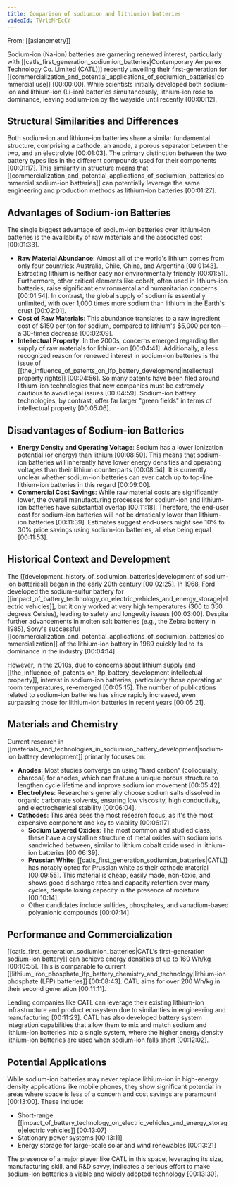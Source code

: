 ```yaml
---
title: Comparison of sodiumion and lithiumion batteries
videoId: TVrlbMrEcCY
---
```


From: [[asianometry]] <br/> 

Sodium-ion (Na-ion) batteries are garnering renewed interest, particularly with [[catls_first_generation_sodiumion_batteries|Contemporary Amperex Technology Co. Limited (CATL)]] recently unveiling their first-generation for [[commercialization_and_potential_applications_of_sodiumion_batteries|commercial use]] <a class="yt-timestamp" data-t="00:00:00">[00:00:00]</a>. While scientists initially developed both sodium-ion and lithium-ion (Li-ion) batteries simultaneously, lithium-ion rose to dominance, leaving sodium-ion by the wayside until recently <a class="yt-timestamp" data-t="00:00:12">[00:00:12]</a>.

## Structural Similarities and Differences

Both sodium-ion and lithium-ion batteries share a similar fundamental structure, comprising a cathode, an anode, a porous separator between the two, and an electrolyte <a class="yt-timestamp" data-t="00:01:03">[00:01:03]</a>. The primary distinction between the two battery types lies in the different compounds used for their components <a class="yt-timestamp" data-t="00:01:17">[00:01:17]</a>. This similarity in structure means that [[commercialization_and_potential_applications_of_sodiumion_batteries|commercial sodium-ion batteries]] can potentially leverage the same engineering and production methods as lithium-ion batteries <a class="yt-timestamp" data-t="00:01:27">[00:01:27]</a>.

## Advantages of Sodium-ion Batteries

The single biggest advantage of sodium-ion batteries over lithium-ion batteries is the availability of raw materials and the associated cost <a class="yt-timestamp" data-t="00:01:33">[00:01:33]</a>.
*   **Raw Material Abundance**: Almost all of the world's lithium comes from only four countries: Australia, Chile, China, and Argentina <a class="yt-timestamp" data-t="00:01:43">[00:01:43]</a>. Extracting lithium is neither easy nor environmentally friendly <a class="yt-timestamp" data-t="00:01:51">[00:01:51]</a>. Furthermore, other critical elements like cobalt, often used in lithium-ion batteries, raise significant environmental and humanitarian concerns <a class="yt-timestamp" data-t="00:01:54">[00:01:54]</a>. In contrast, the global supply of sodium is essentially unlimited, with over 1,000 times more sodium than lithium in the Earth's crust <a class="yt-timestamp" data-t="00:02:01">[00:02:01]</a>.
*   **Cost of Raw Materials**: This abundance translates to a raw ingredient cost of $150 per ton for sodium, compared to lithium's $5,000 per ton—a 30-times decrease <a class="yt-timestamp" data-t="00:02:09">[00:02:09]</a>.
*   **Intellectual Property**: In the 2000s, concerns emerged regarding the supply of raw materials for lithium-ion <a class="yt-timestamp" data-t="00:04:41">[00:04:41]</a>. Additionally, a less recognized reason for renewed interest in sodium-ion batteries is the issue of [[the_influence_of_patents_on_lfp_battery_development|intellectual property rights]] <a class="yt-timestamp" data-t="00:04:56">[00:04:56]</a>. So many patents have been filed around lithium-ion technologies that new companies must be extremely cautious to avoid legal issues <a class="yt-timestamp" data-t="00:04:59">[00:04:59]</a>. Sodium-ion battery technologies, by contrast, offer far larger "green fields" in terms of intellectual property <a class="yt-timestamp" data-t="00:05:06">[00:05:06]</a>.

## Disadvantages of Sodium-ion Batteries

*   **Energy Density and Operating Voltage**: Sodium has a lower ionization potential (or energy) than lithium <a class="yt-timestamp" data-t="00:08:50">[00:08:50]</a>. This means that sodium-ion batteries will inherently have lower energy densities and operating voltages than their lithium counterparts <a class="yt-timestamp" data-t="00:08:54">[00:08:54]</a>. It is currently unclear whether sodium-ion batteries can ever catch up to top-line lithium-ion batteries in this regard <a class="yt-timestamp" data-t="00:09:00">[00:09:00]</a>.
*   **Commercial Cost Savings**: While raw material costs are significantly lower, the overall manufacturing processes for sodium-ion and lithium-ion batteries have substantial overlap <a class="yt-timestamp" data-t="00:11:18">[00:11:18]</a>. Therefore, the end-user cost for sodium-ion batteries will not be drastically lower than lithium-ion batteries <a class="yt-timestamp" data-t="00:11:39">[00:11:39]</a>. Estimates suggest end-users might see 10% to 30% price savings using sodium-ion batteries, all else being equal <a class="yt-timestamp" data-t="00:11:53">[00:11:53]</a>.

## Historical Context and Development

The [[development_history_of_sodiumion_batteries|development of sodium-ion batteries]] began in the early 20th century <a class="yt-timestamp" data-t="00:02:25">[00:02:25]</a>. In 1968, Ford developed the sodium-sulfur battery for [[impact_of_battery_technology_on_electric_vehicles_and_energy_storage|electric vehicles]], but it only worked at very high temperatures (300 to 350 degrees Celsius), leading to safety and longevity issues <a class="yt-timestamp" data-t="00:03:00">[00:03:00]</a>. Despite further advancements in molten salt batteries (e.g., the Zebra battery in 1985), Sony's successful [[commercialization_and_potential_applications_of_sodiumion_batteries|commercialization]] of the lithium-ion battery in 1989 quickly led to its dominance in the industry <a class="yt-timestamp" data-t="00:04:14">[00:04:14]</a>.

However, in the 2010s, due to concerns about lithium supply and [[the_influence_of_patents_on_lfp_battery_development|intellectual property]], interest in sodium-ion batteries, particularly those operating at room temperatures, re-emerged <a class="yt-timestamp" data-t="00:05:15">[00:05:15]</a>. The number of publications related to sodium-ion batteries has since rapidly increased, even surpassing those for lithium-ion batteries in recent years <a class="yt-timestamp" data-t="00:05:21">[00:05:21]</a>.

## Materials and Chemistry

Current research in [[materials_and_technologies_in_sodiumion_battery_development|sodium-ion battery development]] primarily focuses on:
*   **Anodes**: Most studies converge on using "hard carbon" (colloquially, charcoal) for anodes, which can feature a unique porous structure to lengthen cycle lifetime and improve sodium ion movement <a class="yt-timestamp" data-t="00:05:42">[00:05:42]</a>.
*   **Electrolytes**: Researchers generally choose sodium salts dissolved in organic carbonate solvents, ensuring low viscosity, high conductivity, and electrochemical stability <a class="yt-timestamp" data-t="00:06:04">[00:06:04]</a>.
*   **Cathodes**: This area sees the most research focus, as it's the most expensive component and key to viability <a class="yt-timestamp" data-t="00:06:17">[00:06:17]</a>.
    *   **Sodium Layered Oxides**: The most common and studied class, these have a crystalline structure of metal oxides with sodium ions sandwiched between, similar to lithium cobalt oxide used in lithium-ion batteries <a class="yt-timestamp" data-t="00:06:39">[00:06:39]</a>.
    *   **Prussian White**: [[catls_first_generation_sodiumion_batteries|CATL]] has notably opted for Prussian white as their cathode material <a class="yt-timestamp" data-t="00:09:55">[00:09:55]</a>. This material is cheap, easily made, non-toxic, and shows good discharge rates and capacity retention over many cycles, despite losing capacity in the presence of moisture <a class="yt-timestamp" data-t="00:10:14">[00:10:14]</a>.
    *   Other candidates include sulfides, phosphates, and vanadium-based polyanionic compounds <a class="yt-timestamp" data-t="00:07:14">[00:07:14]</a>.

## Performance and Commercialization

[[catls_first_generation_sodiumion_batteries|CATL's first-generation sodium-ion battery]] can achieve energy densities of up to 160 Wh/kg <a class="yt-timestamp" data-t="00:10:55">[00:10:55]</a>. This is comparable to current [[lithium_iron_phosphate_lfp_battery_chemistry_and_technology|lithium-ion phosphate (LFP) batteries]] <a class="yt-timestamp" data-t="00:08:43">[00:08:43]</a>. CATL aims for over 200 Wh/kg in their second generation <a class="yt-timestamp" data-t="00:11:11">[00:11:11]</a>.

Leading companies like CATL can leverage their existing lithium-ion infrastructure and product ecosystem due to similarities in engineering and manufacturing <a class="yt-timestamp" data-t="00:11:23">[00:11:23]</a>. CATL has also developed battery system integration capabilities that allow them to mix and match sodium and lithium-ion batteries into a single system, where the higher energy density lithium-ion batteries are used when sodium-ion falls short <a class="yt-timestamp" data-t="00:12:02">[00:12:02]</a>.

## Potential Applications

While sodium-ion batteries may never replace lithium-ion in high-energy density applications like mobile phones, they show significant potential in areas where space is less of a concern and cost savings are paramount <a class="yt-timestamp" data-t="00:13:00">[00:13:00]</a>. These include:
*   Short-range [[impact_of_battery_technology_on_electric_vehicles_and_energy_storage|electric vehicles]] <a class="yt-timestamp" data-t="00:13:07">[00:13:07]</a>
*   Stationary power systems <a class="yt-timestamp" data-t="00:13:11">[00:13:11]</a>
*   Energy storage for large-scale solar and wind renewables <a class="yt-timestamp" data-t="00:13:21">[00:13:21]</a>

The presence of a major player like CATL in this space, leveraging its size, manufacturing skill, and R&D savvy, indicates a serious effort to make sodium-ion batteries a viable and widely adopted technology <a class="yt-timestamp" data-t="00:13:30">[00:13:30]</a>.